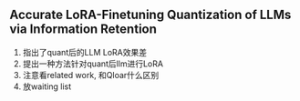 ## Accurate LoRA-Finetuning Quantization of LLMs via Information Retention
1. 指出了quant后的LLM LoRA效果差
2. 提出一种方法针对quant后llm进行LoRA
3. 注意看related work, 和Qloar什么区别
4. 放waiting list